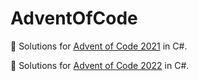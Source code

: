 # AdventOfCode

:christmas_tree: Solutions for [Advent of Code 2021](https://adventofcode.com/2021) in C#.

:christmas_tree: Solutions for [Advent of Code 2022](https://adventofcode.com/2022) in C#.
